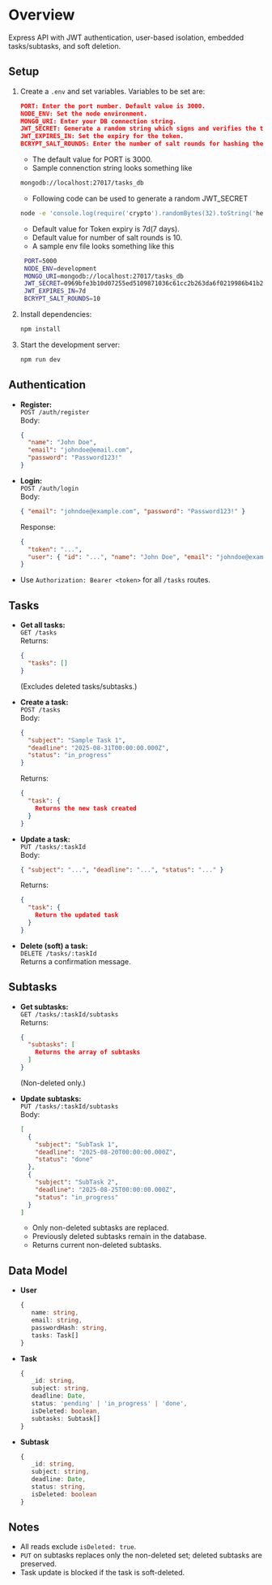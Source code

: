 # Overview

Express API with JWT authentication, user-based isolation, embedded tasks/subtasks, and soft deletion.

## Setup

1. Create a `.env` and set variables. Variables to be set are:

   ```json
   PORT: Enter the port number. Default value is 3000.
   NODE_ENV: Set the node environment.
   MONGO_URI: Enter your DB connection string.
   JWT_SECRET: Generate a random string which signs and verifies the token.
   JWT_EXPIRES_IN: Set the expiry for the token.
   BCRYPT_SALT_ROUNDS: Enter the number of salt rounds for hashing the password.
   ```

   - The default value for PORT is 3000.
   - Sample connenction string looks something like

   ```bash
   mongodb://localhost:27017/tasks_db
   ```

   - Following code can be used to generate a random JWT_SECRET

   ```bash
   node -e 'console.log(require('crypto').randomBytes(32).toString('hex'))
   ```

   - Default value for Token expiry is 7d(7 days).
   - Default value for number of salt rounds is 10.
   - A sample env file looks something like this

   ```bash
    PORT=5000
    NODE_ENV=development
    MONGO_URI=mongodb://localhost:27017/tasks_db
    JWT_SECRET=0969bfe3b10d07255ed5109871036c61cc2b263da6f0219986b41b2045f392ae
    JWT_EXPIRES_IN=7d
    BCRYPT_SALT_ROUNDS=10
   ```

2. Install dependencies:
   ```bash
   npm install
   ```
3. Start the development server:
   ```bash
   npm run dev
   ```

## Authentication

- **Register:**  
  `POST /auth/register`  
  Body:

  ```json
  {
    "name": "John Doe",
    "email": "johndoe@email.com",
    "password": "Password123!"
  }
  ```

- **Login:**  
  `POST /auth/login`  
  Body:

  ```json
  { "email": "johndoe@example.com", "password": "Password123!" }
  ```

  Response:

  ```json
  {
    "token": "...",
    "user": { "id": "...", "name": "John Doe", "email": "johndoe@example.com" }
  }
  ```

- Use `Authorization: Bearer <token>` for all `/tasks` routes.

## Tasks

- **Get all tasks:**  
  `GET /tasks`  
  Returns:

  ```json
  {
    "tasks": []
  }
  ```

  (Excludes deleted tasks/subtasks.)

- **Create a task:**  
  `POST /tasks`  
  Body:

  ```json
  {
    "subject": "Sample Task 1",
    "deadline": "2025-08-31T00:00:00.000Z",
    "status": "in_progress"
  }
  ```

  Returns:

  ```json
  {
    "task": {
      Returns the new task created
    }
  }
  ```

- **Update a task:**  
  `PUT /tasks/:taskId`  
  Body:

  ```json
  { "subject": "...", "deadline": "...", "status": "..." }
  ```

  Returns:

  ```json
  {
    "task": {
      Return the updated task
    }
  }
  ```

- **Delete (soft) a task:**  
  `DELETE /tasks/:taskId`  
  Returns a confirmation message.

## Subtasks

- **Get subtasks:**  
  `GET /tasks/:taskId/subtasks`  
  Returns:

  ```json
  {
    "subtasks": [
      Returns the array of subtasks
    ]
  }
  ```

  (Non-deleted only.)

- **Update subtasks:**  
  `PUT /tasks/:taskId/subtasks`  
  Body:
  ```json
  [
    {
      "subject": "SubTask 1",
      "deadline": "2025-08-20T00:00:00.000Z",
      "status": "done"
    },
    {
      "subject": "SubTask 2",
      "deadline": "2025-08-25T00:00:00.000Z",
      "status": "in_progress"
    }
  ]
  ```
  - Only non-deleted subtasks are replaced.
  - Previously deleted subtasks remain in the database.
  - Returns current non-deleted subtasks.

## Data Model

- **User**

  ```ts
  {
     name: string,
     email: string,
     passwordHash: string,
     tasks: Task[]
  }
  ```

- **Task**

  ```ts
  {
     _id: string,
     subject: string,
     deadline: Date,
     status: 'pending' | 'in_progress' | 'done',
     isDeleted: boolean,
     subtasks: Subtask[]
  }
  ```

- **Subtask**
  ```ts
  {
     _id: string,
     subject: string,
     deadline: Date,
     status: string,
     isDeleted: boolean
  }
  ```

## Notes

- All reads exclude `isDeleted: true`.
- `PUT` on subtasks replaces only the non-deleted set; deleted subtasks are preserved.
- Task update is blocked if the task is soft-deleted.
